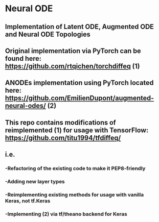 # Neural ODE

## Implementation of Latent ODE, Augmented ODE and Neural ODE Topologies
## Original implementation via PyTorch can be found here: https://github.com/rtqichen/torchdiffeq (1)
## ANODEs implementation using PyTorch located here: https://github.com/EmilienDupont/augmented-neural-odes/ (2)

## This repo contains modifications of reimplemented (1) for usage with TensorFlow: https://github.com/titu1994/tfdiffeq/
## i.e.
### -Refactoring of the existing code to make it PEP8-friendly
### -Adding new layer types
### -Reimplementing existing methods for usage with vanilla Keras, not tf.Keras
### -Implementing (2) via tf/theano backend for Keras

